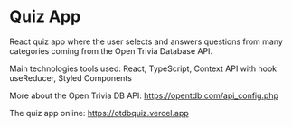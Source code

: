 # Quiz App

React quiz app where the user selects and answers questions from many categories coming from the Open Trivia Database API.

Main technologies tools used: React, TypeScript, Context API with hook useReducer, Styled Components 

More about the Open Trivia DB API: https://opentdb.com/api_config.php

The quiz app online: https://otdbquiz.vercel.app
